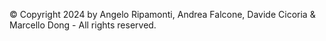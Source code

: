 © Copyright 2024 by Angelo Ripamonti, Andrea Falcone, Davide Cicoria & Marcello Dong - All rights reserved.